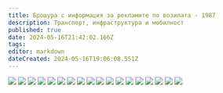 ```yaml
---
title: Брошура с информация за рекламите по возилата - 1987
description: Транспорт, инфраструктура и мобилност
published: true
date: 2024-05-16T21:42:02.166Z
tags: 
editor: markdown
dateCreated: 2024-05-16T19:06:08.551Z
---
```


<img src="http://46.10.181.183:1518/trinmo/gallery/broshura-reklami-1984/Scan_20240516%20(1).jpg">
<img src="http://46.10.181.183:1518/trinmo/gallery/broshura-reklami-1984/Scan_20240516%20(2).jpg">
<img src="http://46.10.181.183:1518/trinmo/gallery/broshura-reklami-1984/Scan_20240516%20(3).jpg">
<img src="http://46.10.181.183:1518/trinmo/gallery/broshura-reklami-1984/Scan_20240516%20(4).jpg">
<img src="http://46.10.181.183:1518/trinmo/gallery/broshura-reklami-1984/Scan_20240516%20(5).jpg">
<img src="http://46.10.181.183:1518/trinmo/gallery/broshura-reklami-1984/Scan_20240516%20(6).jpg">
<img src="http://46.10.181.183:1518/trinmo/gallery/broshura-reklami-1984/Scan_20240516%20(7).jpg">
<img src="http://46.10.181.183:1518/trinmo/gallery/broshura-reklami-1984/Scan_20240516%20(8).jpg">
<img src="http://46.10.181.183:1518/trinmo/gallery/broshura-reklami-1984/Scan_20240516%20(9).jpg">
<img src="http://46.10.181.183:1518/trinmo/gallery/broshura-reklami-1984/Scan_20240516%20(10).jpg">
<img src="http://46.10.181.183:1518/trinmo/gallery/broshura-reklami-1984/Scan_20240516%20(11).jpg">
<img src="http://46.10.181.183:1518/trinmo/gallery/broshura-reklami-1984/Scan_20240516%20(12).jpg">
<img src="http://46.10.181.183:1518/trinmo/gallery/broshura-reklami-1984/Scan_20240516%20(13).jpg">
<img src="http://46.10.181.183:1518/trinmo/gallery/broshura-reklami-1984/Scan_20240516%20(14).jpg">
<img src="http://46.10.181.183:1518/trinmo/gallery/broshura-reklami-1984/Scan_20240516%20(15).jpg">
<img src="http://46.10.181.183:1518/trinmo/gallery/broshura-reklami-1984/Scan_20240516%20(16).jpg">
<img src="http://46.10.181.183:1518/trinmo/gallery/broshura-reklami-1984/Scan_20240516%20(17).jpg">
<img src="http://46.10.181.183:1518/trinmo/gallery/broshura-reklami-1984/Scan_20240516%20(18).jpg">